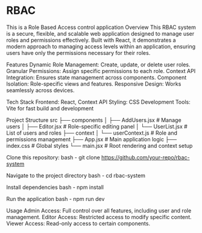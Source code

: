# RBAC
This is a Role Based Access control application
Overview
  This RBAC system is a secure, flexible, and scalable web application designed to manage user roles and permissions effectively. Built with React, it demonstrates a modern approach to managing access levels 
  within an application, ensuring users have only the permissions necessary for their roles.

Features
  Dynamic Role Management: Create, update, or delete user roles.
  Granular Permissions: Assign specific permissions to each role.
  Context API Integration: Ensures state management across components.
  Component Isolation: Role-specific views and features.
  Responsive Design: Works seamlessly across devices.

Tech Stack
  Frontend: React, Context API
  Styling: CSS
  Development Tools: Vite for fast build and development

Project Structure
src
├── components
│   ├── AddUsers.jsx       # Manage users
│   ├── Editor.jsx         # Role-specific editing panel
│   └── UserList.jsx       # List of users and roles
├── context
│   └── userContext.js     # Role and permissions management
├── App.jsx                # Main application logic
├── index.css              # Global styles
└── main.jsx               # Root rendering and context setup

Clone this repository:
bash - git clone https://github.com/your-repo/rbac-system

Navigate to the project directory
bash - cd rbac-system

Install dependencies
bash - npm install

Run the application
bash - npm run dev

Usage
  Admin Access: Full control over all features, including user and role management.
  Editor Access: Restricted access to modify specific content.
  Viewer Access: Read-only access to certain components.

